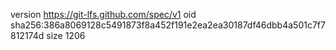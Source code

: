 version https://git-lfs.github.com/spec/v1
oid sha256:386a8069128c5491873f8a452f191e2ea2ea30187df46dbb4a501c7f7812174d
size 1206
